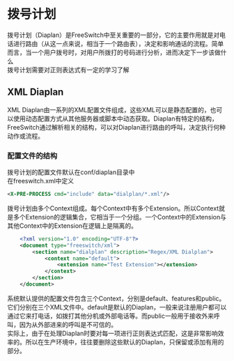 # 拨号计划
拨号计划（Diaplan）是FreeSwitch中至关重要的一部分，它的主要作用就是对电话进行路由（从这一点来说，相当于一个路由表），决定和影响通话的流程。简单而言，当一个用户拨号时，对用户所拨打的号码进行分析，进而决定下一步该做什么<br/>
拨号计划需要对正则表达式有一定的学习了解
## XML Diaplan
XML Diaplan由一系列的XML配置文件组成，这些XML可以是静态配置的，也可以使用动态配置方式从其他服务器或脚本中动态获取。Diaplan有特定的结构，FreeSwitch通过解析相关的结构，可以对Diaplan进行路由的呼叫，决定执行何种动作或流程。
### 配置文件的结构
拨号计划的配置文件默认在conf/diaplan目录中<br/>
在freeswitch.xml中定义
```xml
<X-PRE-PROCESS cmd="include" data="dialplan/*.xml"/>
```
拨号计划由多个Context组成。每个Context中有多个Extension。所以Context就是多个Extension的逻辑集合，它相当于一个分组。一个Context中的Extension与其他Context中的Extension在逻辑上是隔离的。
```xml
    <?xml version="1.0" encoding="UTF-8"?>
    <document type="freeswitch/xml">
        <section name="dialplan" description="Regex/XML Dialplan">
            <context name="default">
                <extension name="Test Extension"></extension>
            </context>
        </section>
    </document>
```
系统默认提供的配置文件包含三个Context，分别是default、features和public。它们分别在三个XML文件中。default是默认的Diaplan，一般来说注册用户都可以通过它来打电话，如拨打其他分机或外部电话等。而public一般用于接收外来呼叫，因为从外部进来的呼叫是不可信的。<br/>
实际上，由于在处理Diaplan时要对每一项进行正则表达式匹配，这是非常影响效率的。所以在生产环境中，往往要删除这些默认的Diaplan，只保留或添加有用的部分。